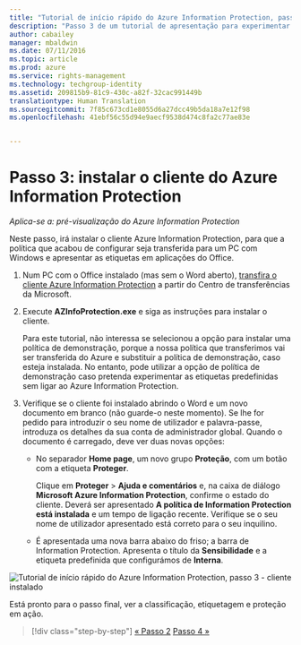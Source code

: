 ```yaml
---
title: "Tutorial de início rápido do Azure Information Protection, passo 3 | Azure Rights Management"
description: "Passo 3 de um tutorial de apresentação para experimentar rapidamente o Microsoft Azure Information Protection na sua organização com apenas 4 passos que devem demorar menos de 15 minutos."
author: cabailey
manager: mbaldwin
ms.date: 07/11/2016
ms.topic: article
ms.prod: azure
ms.service: rights-management
ms.technology: techgroup-identity
ms.assetid: 209815b9-81c9-430c-a82f-32cac991449b
translationtype: Human Translation
ms.sourcegitcommit: 7f85c673cd1e8055d6a27dcc49b5da18a7e12f98
ms.openlocfilehash: 41ebf56c55d94e9aecf9538d474c8fa2c77ae83e


---
```


# Passo 3: instalar o cliente do Azure Information Protection 

*Aplica-se a: pré-visualização do Azure Information Protection*

Neste passo, irá instalar o cliente Azure Information Protection, para que a política que acabou de configurar seja transferida para um PC com Windows e apresentar as etiquetas em aplicações do Office. 

1. Num PC com o Office instalado (mas sem o Word aberto), [transfira o cliente Azure Information Protection](https://www.microsoft.com/en-us/download/details.aspx?id=53018) a partir do Centro de transferências da Microsoft. 

2. Execute **AZInfoProtection.exe** e siga as instruções para instalar o cliente.

    Para este tutorial, não interessa se selecionou a opção para instalar uma política de demonstração, porque a nossa política que transferimos vai ser transferida do Azure e substituir a política de demonstração, caso esteja instalada. No entanto, pode utilizar a opção de política de demonstração caso pretenda experimentar as etiquetas predefinidas sem ligar ao Azure Information Protection. 

3. Verifique se o cliente foi instalado abrindo o Word e um novo documento em branco (não guarde-o neste momento). Se lhe for pedido para introduzir o seu nome de utilizador e palavra-passe, introduza os detalhes da sua conta de administrador global. Quando o documento é carregado, deve ver duas novas opções:

    - No separador **Home page**, um novo grupo **Proteção**, com um botão com a etiqueta **Proteger**.

        Clique em **Proteger** > **Ajuda e comentários** e, na caixa de diálogo **Microsoft Azure Information Protection**, confirme o estado do cliente. Deverá ser apresentado **A política de Information Protection está instalada** e um tempo de ligação recente. Verifique se o seu nome de utilizador apresentado está correto para o seu inquilino.

    - É apresentada uma nova barra abaixo do friso; a barra de Information Protection. Apresenta o título da **Sensibilidade** e a etiqueta predefinida que configurámos de **Interna**. 


![Tutorial de início rápido do Azure Information Protection, passo 3 - cliente instalado](../media/word2013-callouts.png)

Está pronto para o passo final, ver a classificação, etiquetagem e proteção em ação.

>[!div class="step-by-step"]
[&#171; Passo 2](infoprotect-tutorial-step2.md)
[Passo 4 &#187;](infoprotect-tutorial-step4.md)


<!--HONumber=Jul16_HO3-->


